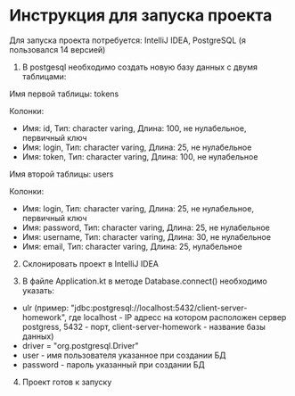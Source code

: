 # Инструкция для запуска проекта
Для запуска проекта потребуется: IntelliJ IDEA, PostgreSQL (я пользовался 14 версией)

1. В postgesql необходимо создать новую базу данных с двумя таблицами:

Имя первой таблицы: tokens

Колонки:
* Имя: id, Тип: character varing, Длина: 100, не нулабельное, первичный ключ
* Имя: login, Тип: character varing, Длина: 25, не нулабельное
* Имя: token, Тип: character varing, Длина: 100, не нулабельное

Имя второй таблицы: users

Колонки:
* Имя: login, Тип: character varing, Длина: 25, не нулабельное, первичный ключ
* Имя: password, Тип: character varing, Длина: 25, не нулабельное
* Имя: username, Тип: character varing, Длина: 30, не нулабельное
* Имя: email, Тип: character varing, Длина: 25, нулабельное

2. Склонировать проект в IntelliJ IDEA

3. В файле Application.kt в методе Database.connect() необходимо указать:
* ulr (пример: "jdbc:postgresql://localhost:5432/client-server-homework", где localhost - IP адресс на котором расположен сервер postgress, 5432 - порт, client-server-homework - название базы данных)
* driver = "org.postgresql.Driver"
* user - имя пользователя указанное при создании БД
* password - пароль указанный при создании БД

4. Проект готов к запуску
